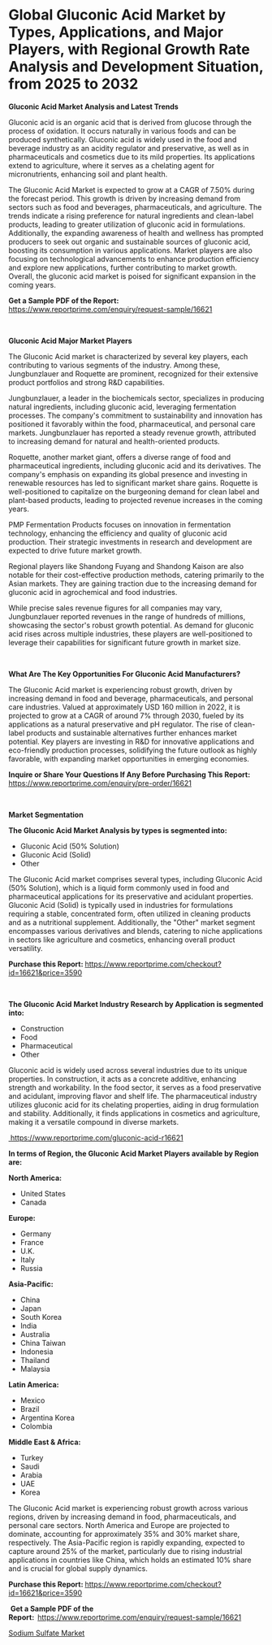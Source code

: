 <p><h1>Global Gluconic Acid Market by Types, Applications, and Major Players, with Regional Growth Rate Analysis and Development Situation, from 2025 to 2032</h1></p><p><strong>Gluconic Acid Market Analysis and Latest Trends</strong></p>
<p><p>Gluconic acid is an organic acid that is derived from glucose through the process of oxidation. It occurs naturally in various foods and can be produced synthetically. Gluconic acid is widely used in the food and beverage industry as an acidity regulator and preservative, as well as in pharmaceuticals and cosmetics due to its mild properties. Its applications extend to agriculture, where it serves as a chelating agent for micronutrients, enhancing soil and plant health.</p><p>The Gluconic Acid Market is expected to grow at a CAGR of 7.50% during the forecast period. This growth is driven by increasing demand from sectors such as food and beverages, pharmaceuticals, and agriculture. The trends indicate a rising preference for natural ingredients and clean-label products, leading to greater utilization of gluconic acid in formulations. Additionally, the expanding awareness of health and wellness has prompted producers to seek out organic and sustainable sources of gluconic acid, boosting its consumption in various applications. Market players are also focusing on technological advancements to enhance production efficiency and explore new applications, further contributing to market growth. Overall, the gluconic acid market is poised for significant expansion in the coming years.</p></p>
<p><strong>Get a Sample PDF of the Report:&nbsp;</strong> <a href="https://www.reportprime.com/enquiry/request-sample/16621?utm_campaign=3290&utm_medium=2&utm_source=Github&utm_content=ia&utm_term=18032025&utm_id=gluconic-acid">https://www.reportprime.com/enquiry/request-sample/16621</a></p>
<p>&nbsp;</p>
<p><strong>Gluconic Acid Major Market Players</strong></p>
<p><p>The Gluconic Acid market is characterized by several key players, each contributing to various segments of the industry. Among these, Jungbunzlauer and Roquette are prominent, recognized for their extensive product portfolios and strong R&D capabilities. </p><p>Jungbunzlauer, a leader in the biochemicals sector, specializes in producing natural ingredients, including gluconic acid, leveraging fermentation processes. The company's commitment to sustainability and innovation has positioned it favorably within the food, pharmaceutical, and personal care markets. Jungbunzlauer has reported a steady revenue growth, attributed to increasing demand for natural and health-oriented products.</p><p>Roquette, another market giant, offers a diverse range of food and pharmaceutical ingredients, including gluconic acid and its derivatives. The company's emphasis on expanding its global presence and investing in renewable resources has led to significant market share gains. Roquette is well-positioned to capitalize on the burgeoning demand for clean label and plant-based products, leading to projected revenue increases in the coming years.</p><p>PMP Fermentation Products focuses on innovation in fermentation technology, enhancing the efficiency and quality of gluconic acid production. Their strategic investments in research and development are expected to drive future market growth.</p><p>Regional players like Shandong Fuyang and Shandong Kaison are also notable for their cost-effective production methods, catering primarily to the Asian markets. They are gaining traction due to the increasing demand for gluconic acid in agrochemical and food industries.</p><p>While precise sales revenue figures for all companies may vary, Jungbunzlauer reported revenues in the range of hundreds of millions, showcasing the sector's robust growth potential. As demand for gluconic acid rises across multiple industries, these players are well-positioned to leverage their capabilities for significant future growth in market size.</p></p>
<p>&nbsp;</p>
<p><strong>What Are The Key Opportunities For Gluconic Acid Manufacturers?</strong></p>
<p><p>The Gluconic Acid market is experiencing robust growth, driven by increasing demand in food and beverage, pharmaceuticals, and personal care industries. Valued at approximately USD 160 million in 2022, it is projected to grow at a CAGR of around 7% through 2030, fueled by its applications as a natural preservative and pH regulator. The rise of clean-label products and sustainable alternatives further enhances market potential. Key players are investing in R&D for innovative applications and eco-friendly production processes, solidifying the future outlook as highly favorable, with expanding market opportunities in emerging economies.</p></p>
<p><strong>Inquire or Share Your Questions If Any Before Purchasing This Report:</strong> <a href="https://www.reportprime.com/enquiry/pre-order/16621?utm_campaign=3290&utm_medium=2&utm_source=Github&utm_content=ia&utm_term=18032025&utm_id=gluconic-acid">https://www.reportprime.com/enquiry/pre-order/16621</a></p>
<p>&nbsp;</p>
<p><strong>Market Segmentation</strong></p>
<p><strong>The Gluconic Acid Market Analysis by types is segmented into:</strong></p>
<p><ul><li>Gluconic Acid (50% Solution)</li><li>Gluconic Acid (Solid)</li><li>Other</li></ul></p>
<p><p>The Gluconic Acid market comprises several types, including Gluconic Acid (50% Solution), which is a liquid form commonly used in food and pharmaceutical applications for its preservative and acidulant properties. Gluconic Acid (Solid) is typically used in industries for formulations requiring a stable, concentrated form, often utilized in cleaning products and as a nutritional supplement. Additionally, the "Other" market segment encompasses various derivatives and blends, catering to niche applications in sectors like agriculture and cosmetics, enhancing overall product versatility.</p></p>
<p><strong>Purchase this Report:&nbsp;</strong><a href="https://www.reportprime.com/checkout?id=16621&price=3590&utm_campaign=3290&utm_medium=2&utm_source=Github&utm_content=ia&utm_term=18032025&utm_id=gluconic-acid">https://www.reportprime.com/checkout?id=16621&price=3590</a></p>
<p>&nbsp;</p>
<p><strong>The Gluconic Acid Market Industry Research by Application is segmented into:</strong></p>
<p><ul><li>Construction</li><li>Food</li><li>Pharmaceutical</li><li>Other</li></ul></p>
<p><p>Gluconic acid is widely used across several industries due to its unique properties. In construction, it acts as a concrete additive, enhancing strength and workability. In the food sector, it serves as a food preservative and acidulant, improving flavor and shelf life. The pharmaceutical industry utilizes gluconic acid for its chelating properties, aiding in drug formulation and stability. Additionally, it finds applications in cosmetics and agriculture, making it a versatile compound in diverse markets.</p></p>
<p><a href="https://www.reportprime.com/gluconic-acid-r16621?utm_campaign=3290&utm_medium=2&utm_source=Github&utm_content=ia&utm_term=18032025&utm_id=gluconic-acid">&nbsp;https://www.reportprime.com/gluconic-acid-r16621</a></p>
<p><strong>In terms of Region, the Gluconic Acid Market Players available by Region are:</strong></p>
<p>
    <p> <strong> North America: </strong>
        <ul>
            <li>United States</li>
            <li>Canada</li>
        </ul>
        </p> 
    <p> <strong> Europe: </strong>
        <ul>
            <li>Germany</li>
            <li>France</li>
            <li>U.K.</li>
            <li>Italy</li>
            <li>Russia</li>
        </ul>
        </p> 
    <p> <strong> Asia-Pacific: </strong>
        <ul>
            <li>China</li>
            <li>Japan</li>
            <li>South Korea</li>
            <li>India</li>
            <li>Australia</li>
            <li>China Taiwan</li>
            <li>Indonesia</li>
            <li>Thailand</li>
            <li>Malaysia</li>
        </ul>
        </p> 
    <p> <strong> Latin America: </strong>
        <ul>
            <li>Mexico</li>
            <li>Brazil</li>
            <li>Argentina Korea</li>
            <li>Colombia</li>
        </ul>
        </p> 
    <p> <strong> Middle East & Africa: </strong>
        <ul>
            <li>Turkey</li>
            <li>Saudi</li>
            <li>Arabia</li>
            <li>UAE</li>
            <li>Korea</li>
        </ul>
    </p>
    </p>
<p><p>The Gluconic Acid market is experiencing robust growth across various regions, driven by increasing demand in food, pharmaceuticals, and personal care sectors. North America and Europe are projected to dominate, accounting for approximately 35% and 30% market share, respectively. The Asia-Pacific region is rapidly expanding, expected to capture around 25% of the market, particularly due to rising industrial applications in countries like China, which holds an estimated 10% share and is crucial for global supply dynamics.</p></p>
<p><strong>Purchase this Report: </strong><a href="https://www.reportprime.com/checkout?id=16621&price=3590&utm_campaign=3290&utm_medium=2&utm_source=Github&utm_content=ia&utm_term=18032025&utm_id=gluconic-acid">https://www.reportprime.com/checkout?id=16621&price=3590</a></p>
<p>&nbsp;<strong>Get a Sample PDF of the Report:&nbsp;&nbsp;</strong><a href="https://www.reportprime.com/enquiry/request-sample/16621?utm_campaign=3290&utm_medium=2&utm_source=Github&utm_content=ia&utm_term=18032025&utm_id=gluconic-acid">https://www.reportprime.com/enquiry/request-sample/16621</a></p>
<p><strong></strong></p>
<p><p><a href="https://github.com/joshuagarcia509/Market-Research-Report-List-1/blob/main/sodium-sulfate-market.md?utm_campaign=3290&utm_medium=2&utm_source=Github&utm_content=ia&utm_term=18032025&utm_id=gluconic-acid">Sodium Sulfate Market</a></p></p>
